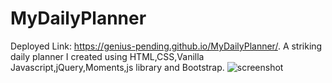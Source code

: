 # MyDailyPlanner
 Deployed Link: https://genius-pending.github.io/MyDailyPlanner/.
A striking daily planner I created using HTML,CSS,Vanilla Javascript,jQuery,Moments,js library and Bootstrap.
![screenshot](https://user-images.githubusercontent.com/67982777/96348226-2f0a9800-109f-11eb-961f-0d84883738c0.png)
